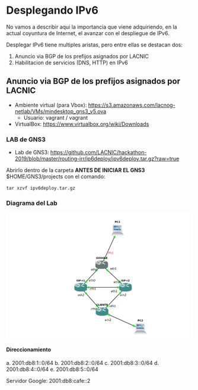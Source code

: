 # Desplegando IPv6

No vamos a describir aqui la importancia que viene adquiriendo, en la actual coyuntura de Internet, el avanzar con el despliegue de IPv6.

Desplegar IPv6 tiene multiples aristas, pero entre ellas se destacan dos:

1. Anuncio via BGP de los prefijos asignados por LACNIC
2. Habilitacion de servicios (DNS, HTTP) en IPv6

## Anuncio via BGP de los prefijos asignados por LACNIC

- Ambiente virtual (para Vbox): https://s3.amazonaws.com/lacnog-netlab/VMs/mindesktop_gns3_v5.ova
   - Usuario: vagrant / vagrant
- VirtualBox: https://www.virtualbox.org/wiki/Downloads

### LAB de GNS3

- Lab de GNS3: https://github.com/LACNIC/hackathon-2019/blob/master/routing-irr/ip6deploy/ipv6deploy.tar.gz?raw=true

Abrirlo dentro de la carpeta **ANTES DE INICIAR EL GNS3** $HOME/GNS3/projects con el comando:

```
tar xzvf ipv6deploy.tar.gz
```

### Diagrama del Lab

![Lab](https://raw.githubusercontent.com/LACNIC/hackathon-2019/master/routing-irr/ip6deploy/lab.png)

#### Direccionamiento

a. 2001:db8:1::0/64
b. 2001:db8:2::0/64
c. 2001:db8:3::0/64
d. 2001:db8:4::0/64
e. 2001:db8:5::0/64

Servidor Google: 2001:db8:cafe::2
